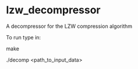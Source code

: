 # lzw_decompressor

A decompressor for the LZW compression algorithm

To run type in:

make

./decomp <path_to_input_data>

